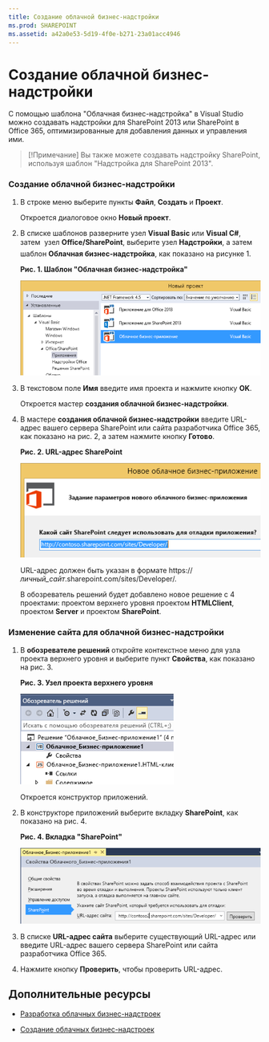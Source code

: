 ```yaml
---
title: Создание облачной бизнес-надстройки
ms.prod: SHAREPOINT
ms.assetid: a42a0e53-5d19-4f0e-b271-23a01acc4946
---
```



# Создание облачной бизнес-надстройки
С помощью шаблона "Облачная бизнес-надстройка" в Visual Studio можно создавать надстройки для SharePoint 2013 или SharePoint в Office 365, оптимизированные для добавления данных и управления ими.
> [!Примечание]
> Вы также можете создавать надстройку SharePoint, используя шаблон "Надстройка для SharePoint 2013". 
  
    
    


### Создание облачной бизнес-надстройки


1. В строке меню выберите пункты **Файл**, **Создать** и **Проект**.
    
    Откроется диалоговое окно **Новый проект**.
    
  
2. В списке шаблонов разверните узел **Visual Basic** или **Visual C#**, затем  узел **Office/SharePoint**, выберите узел **Надстройки**, а затем  шаблон **Облачная бизнес-надстройка**, как показано на рисунке 1.
    
   **Рис. 1. Шаблон "Облачная бизнес-надстройка"**

  

     ![Шаблон для создания облачного бизнес-приложения](images/CloudBusinessApptemplate.PNG)
  

  

  
3. В текстовом поле **Имя** введите имя проекта и нажмите кнопку **OK**.
    
    Откроется мастер **создания облачной бизнес-надстройки**.
    
  
4. В мастере **создания облачной бизнес-надстройки** введите URL-адрес вашего сервера SharePoint или сайта разработчика Office 365, как показано на рис. 2, а затем нажмите кнопку **Готово**.
    
   **Рис. 2. URL-адрес SharePoint**

  

     ![URL-адрес SharePoint](images/SiteURL.PNG)
  

    URL-адрес должен быть указан в формате https://  _личный_сайт_.sharepoint.com/sites/Developer/.
    
    В обозреватель решений будет добавлено новое решение с 4 проектами: проектом верхнего уровня проектом **HTMLClient**, проектом **Server** и проектом **SharePoint**.
    
  

### Изменение сайта для облачной бизнес-надстройки


1. В **обозревателе решений** откройте контекстное меню для узла проекта верхнего уровня и выберите пункт **Свойства**, как показано на рис. 3.
    
   **Рис. 3. Узел проекта верхнего уровня**

  

     ![Узел проекта верхнего уровня](images/Top-levelprojectnode.PNG)
  

    Откроется конструктор приложений.
    
  
2. В конструкторе приложений выберите вкладку **SharePoint**, как показано на рис. 4.
    
   **Рис. 4. Вкладка "SharePoint"**

  

     ![Вкладка свойств SharePoint](images/SharePointtab.PNG)
  

  

  
3. В списке **URL-адрес сайта** выберите существующий URL-адрес или введите URL-адрес вашего сервера SharePoint или сайта разработчика Office 365.
    
  
4. Нажмите кнопку **Проверить**, чтобы проверить URL-адрес.
    
  

## Дополнительные ресурсы
<a name="bk_addresources"> </a>


-  [Разработка облачных бизнес-надстроек](develop-cloud-business-add-ins.md)
    
  
-  [Создание облачных бизнес-надстроек](create-cloud-business-add-ins.md)
    
  

